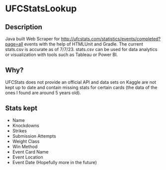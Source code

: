 # UFCStatsLookup

## Description
Java built Web Scraper for http://ufcstats.com/statistics/events/completed?page=all events with the help of HTMLUnit and Gradle. The current stats.csv is accurate as of 7/7/23.  stats.csv can be used for data analytics or visualization with tools such as Tableau or Power BI.

## Why?
UFCStats does not provide an official API and data sets on Kaggle are not kept up to date and contain missing stats for certain cards (the data of the ones I found are around 5 years old).

## Stats kept
- Name
- Knockdowns
- Strikes
- Submission Attempts
- Weight Class
- Win Method
- Event Card Name
- Event Location
- Event Date
(Hopefully more in the future)
